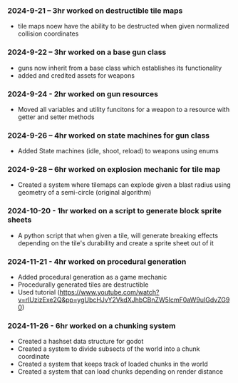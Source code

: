 ### 2024-9-21 – 3hr worked on destructible tile maps 
* tile maps noew have the ability to be destructed when given normalized collision coordinates

### 2024-9-22 – 3hr worked on a base gun class 
* guns now inherit from a base class which establishes its functionality 
* added and credited assets for weapons

### 2024-9-24 - 2hr worked on gun resources
* Moved all variables and utility funcitons for a weapon to a resource with getter and setter methods
  
### 2024-9-26 – 4hr worked on state machines for gun class 
* Added State machines (idle, shoot, reload) to weapons using enums

### 2024-9-28 – 6hr worked on explosion mechanic for tile map
* Created a system where tilemaps can explode given a blast radius using geometry of a semi-circle (original algorithm)

### 2024-10-20 - 1hr worked on a script to generate block sprite sheets
* A python script that when given a tile, will generate breaking effects depending on the tile's durability and create a sprite sheet out of it

### 2024-11-21 - 4hr worked on procedural generation
* Added procedural generation as a game mechanic
* Procedurally generated tiles are destructible
* Used tutorial (https://www.youtube.com/watch?v=rlUzizExe2Q&pp=ygUbcHJvY2VkdXJhbCBnZW5lcmF0aW9uIGdvZG90)

### 2024-11-26 - 6hr worked on a chunking system
* Created a hashset data structure for godot
* Created a system to divide subsects of the world into a chunk coordinate
* Created a system that keeps track of loaded chunks in the world
* Created a system that can load chunks depending on render distance